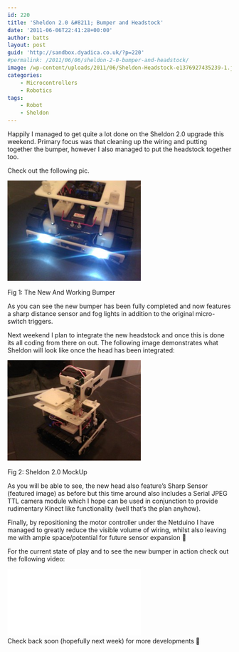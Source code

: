 ```yaml
---
id: 220
title: 'Sheldon 2.0 &#8211; Bumper and Headstock'
date: '2011-06-06T22:41:28+00:00'
author: batts
layout: post
guid: 'http://sandbox.dyadica.co.uk/?p=220'
#permalink: /2011/06/06/sheldon-2-0-bumper-and-headstock/
image: /wp-content/uploads/2011/06/Sheldon-Headstock-e1376927435239-1.jpg
categories:
    - Microcontrollers
    - Robotics
tags:
    - Robot
    - Sheldon
---
```


Happily I managed to get quite a lot done on the Sheldon 2.0 upgrade this weekend. Primary focus was that cleaning up the wiring and putting together the bumper, however I also managed to put the headstock together too.

Check out the following pic.

![](/wp-content/uploads/2011/06/WP_000689-300x225.jpg "The New And Working Bumper")

<span class="caption">Fig 1: The New And Working Bumper</span>

As you can see the new bumper has been fully completed and now features a sharp distance sensor and fog lights in addition to the original micro-switch triggers.

Next weekend I plan to integrate the new headstock and once this is done its all coding from there on out. The following image demonstrates what Sheldon will look like once the head has been integrated:

![](/wp-content/uploads/2011/06/WP_000691-300x225.jpg "Sheldon 2.0 MockUp")

<span class="caption">Fig 2: Sheldon 2.0 MockUp</span>

As you will be able to see, the new head also feature’s Sharp Sensor (featured image) as before but this time around also includes a Serial JPEG TTL camera module which I hope can be used in conjunction to provide rudimentary Kinect like functionality (well that’s the plan anyhow).

Finally, by repositioning the motor controller under the Netduino I have managed to greatly reduce the visible volume of wiring, whilst also leaving me with ample space/potential for future sensor expansion 🙂

For the current state of play and to see the new bumper in action check out the following video:

<div class="video-container"><iframe allowfullscreen="" frameborder="0" src="//www.youtube.com/embed/aneTNGdSGSw?rel=0"></iframe></div>Check back soon (hopefully next week) for more developments 🙂